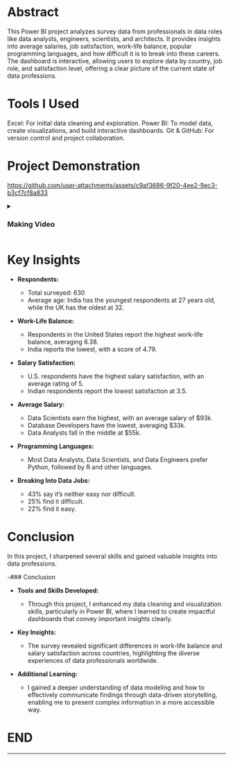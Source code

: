 # Abstract

This Power BI project analyzes survey data from professionals in data roles like data analysts, engineers, scientists, and architects. It provides insights into average salaries, job satisfaction, work-life balance, popular programming languages, and how difficult it is to break into these careers. The dashboard is interactive, allowing users to explore data by country, job role, and satisfaction level, offering a clear picture of the current state of data professions.

# Tools I Used

Excel: For initial data cleaning and exploration.
Power BI: To model data, create visualizations, and build interactive dashboards.
Git & GitHub: For version control and project collaboration.

# Project Demonstration



https://github.com/user-attachments/assets/c9af3686-9f20-4ee2-9ec3-b3cf7cf8a833



<details>
  <summary><h3>Making Video</h2></summary>

  [![Video](https://i.ytimg.com/vi_webp/4xOX3FnPtsg/maxresdefault.webp)](https://www.youtube.com/watch?v=4xOX3FnPtsg)


</details>


# Key Insights

- **Respondents:**
  - Total surveyed: 630
  - Average age: India has the youngest respondents at 27 years old, while the UK has the oldest at 32.

- **Work-Life Balance:**
  - Respondents in the United States report the highest work-life balance, averaging 6.38.
  - India reports the lowest, with a score of 4.79.

- **Salary Satisfaction:**
  - U.S. respondents have the highest salary satisfaction, with an average rating of 5.
  - Indian respondents report the lowest satisfaction at 3.5.

- **Average Salary:**
  - Data Scientists earn the highest, with an average salary of $93k.
  - Database Developers have the lowest, averaging $33k.
  - Data Analysts fall in the middle at $55k.

- **Programming Languages:**
  - Most Data Analysts, Data Scientists, and Data Engineers prefer Python, followed by R and other languages.

- **Breaking Into Data Jobs:**
  - 43% say it’s neither easy nor difficult.
  - 25% find it difficult.
  - 22% find it easy.


# Conclusion

In this project, I sharpened several skills and gained valuable insights into data professions. 

-### Conclusion

- **Tools and Skills Developed:**
  - Through this project, I enhanced my data cleaning and visualization skills, particularly in Power BI, where I learned to create impactful dashboards that convey important insights clearly.

- **Key Insights:**
  - The survey revealed significant differences in work-life balance and salary satisfaction across countries, highlighting the diverse experiences of data professionals worldwide.

- **Additional Learning:**
  - I gained a deeper understanding of data modeling and how to effectively communicate findings through data-driven storytelling, enabling me to present complex information in a more accessible way.


# END
---
